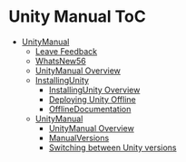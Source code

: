 Unity Manual ToC
================
 - [UnityManual]()
	 - [Leave Feedback](LeaveFeedback.md)
	 - [WhatsNew56](WhatsNew56.md)
	 - [UnityManual Overview](UnityManual.md)
	 - [InstallingUnity]()
		 - [InstallingUnity Overview](InstallingUnity.md)
		 - [Deploying Unity Offline](DeployingUnityOffline.md)
		 - [OfflineDocumentation](OfflineDocumentation.md)
	 - [UnityManual]()
		 - [UnityManual Overview](UnityManual_1.md)
		 - [ManualVersions](ManualVersions.md)
		 - [Switching between Unity versions](SwitchingDocumentationVersions.md)

